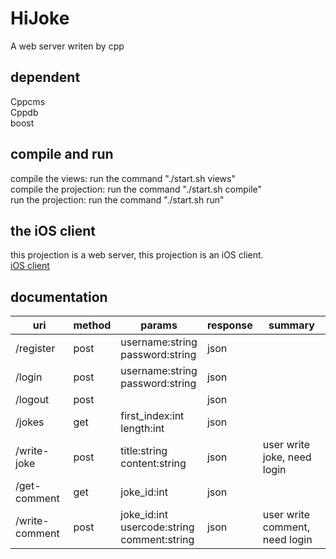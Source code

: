 # HiJoke
A web server writen by cpp

## dependent 
Cppcms  
Cppdb  
boost

## compile and run
compile the views: run the command "./start.sh views"  
compile the projection: run the command "./start.sh compile"  
run the projection: run the command "./start.sh run"

## the iOS client
this projection is a web server, this projection is an iOS client.  
<a href="https://github.com/karldoenitz/HiJokeIOSClient">iOS client</a>

## documentation
uri            | method |                         params                     | response |            summary             |
---------------|--------|----------------------------------------------------|----------|--------------------------------|
/register      |  post  | username:string<br/>password:string                |   json   |                                |
/login         |  post  | username:string<br/>password:string                |   json   |                                |
/logout        |  post  |                                                    |   json   |                                |
/jokes         |  get   | first_index:int<br/>length:int                     |   json   |                                |
/write-joke    |  post  | title:string<br/>content:string                    |   json   | user write joke, need login    |
/get-comment   |  get   | joke_id:int                                        |   json   |                                |
/write-comment |  post  | joke_id:int<br/>usercode:string<br/>comment:string |   json   | user write comment, need login |

